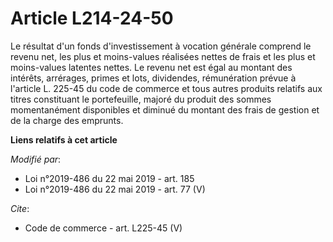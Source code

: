 # Article L214-24-50

Le résultat d'un fonds d'investissement à vocation générale comprend le revenu net, les plus et moins-values réalisées nettes
de frais et les plus et moins-values latentes nettes. Le revenu net est égal au montant des intérêts, arrérages, primes et
lots, dividendes, rémunération prévue à l'article L. 225-45 du code de commerce et tous autres produits relatifs aux titres
constituant le portefeuille, majoré du produit des sommes momentanément disponibles et diminué du montant des frais de
gestion et de la charge des emprunts.

**Liens relatifs à cet article**

_Modifié par_:

  - Loi n°2019-486 du 22 mai 2019 - art. 185
  - Loi n°2019-486 du 22 mai 2019 - art. 77 (V)

_Cite_:

  - Code de commerce - art. L225-45 (V)
